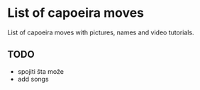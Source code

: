   # List of capoeira moves

List of capoeira moves with pictures, names and video tutorials.

## TODO

- spojiti šta može
- add songs